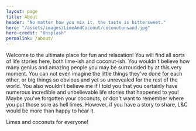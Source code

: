 ```yaml
---
layout: page
title: About
header: "No matter how you mix it, the taste is bittersweet."
hero: "/assets/images/LimeAndCoconut/coconutonsand.jpg"
hero-credit: "Unsplash"
permalink: /about/
---
```


Welcome to the ultimate place for fun and relaxation! You will find all sorts of life stories here, both lime-ish and coconut-ish. You wouldn't believe how many genius and amazing people you may be surrounded by at this very moment. You can not even imagine the little things they've done for each other, or big things so obvious and yet so unrevealed for the rest of the world. You also wouldn't believe me if I told you that you certainly have numerous incredible and unbelievable life stories that happened to you! Maybe you've forgotten your coconuts, or don't want to remember where you put those sore as hell limes. However, if you have a story to share, L&C would be more than happy to hear it.


Limes and coconuts for everyone!
